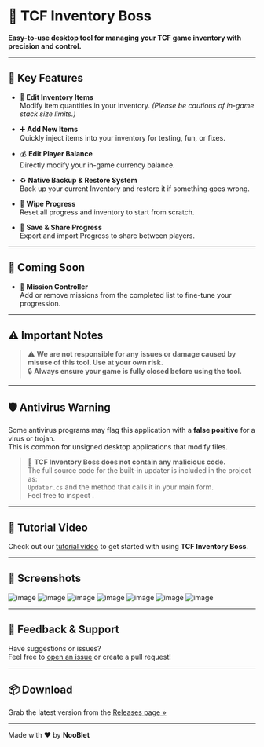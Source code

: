 # 🔧 TCF Inventory Boss

**Easy-to-use desktop tool for managing your TCF game inventory with precision and control.**

---

## 🚀 Key Features

- 🧾 **Edit Inventory Items**  
  Modify item quantities in your inventory. *(Please be cautious of in-game stack size limits.)*

- ➕ **Add New Items**  
  Quickly inject items into your inventory for testing, fun, or fixes.

- 💰 **Edit Player Balance**  
  Directly modify your in-game currency balance.

- ♻️ **Native Backup & Restore System**  
  Back up your current Inventory and restore it if something goes wrong.

- 🧹 **Wipe Progress**  
  Reset all progress and inventory to start from scratch.

- 💾 **Save & Share Progress**  
  Export and import Progress to share between players.

---

## 🌱 Coming Soon

- 🎯 **Mission Controller**  
  Add or remove missions from the completed list to fine-tune your progression.

---

## ⚠️ Important Notes

> ⚠️ **We are not responsible for any issues or damage caused by misuse of this tool. Use at your own risk.**  
> 🔒 **Always ensure your game is fully closed before using the tool.**  

---

## 🛡️ Antivirus Warning

Some antivirus programs may flag this application with a **false positive** for a virus or trojan.  
This is common for unsigned desktop applications that modify files.

> 🧩 **TCF Inventory Boss does not contain any malicious code.**  
> The full source code for the built-in updater is included in the project as:  
> `Updater.cs` and the method that calls it in your main form.  
> Feel free to inspect .

---

## 🎥 Tutorial Video

Check out our [tutorial video](https://www.youtube.com/watch?v=kUnIEsos24k) to get started with using **TCF Inventory Boss**.

---

## 📸 Screenshots

![image](https://github.com/user-attachments/assets/829e10df-3c9f-42ea-bb99-68bbac3e784d)
![image](https://github.com/user-attachments/assets/04deeb32-c5c8-430d-8b69-ea9d7e3965e8)
![image](https://github.com/user-attachments/assets/52d7b2ff-fe54-4be7-8738-89935dbd68df)
![image](https://github.com/user-attachments/assets/7a523a61-e076-4f7b-b2b9-a6b62050173a)
![image](https://github.com/user-attachments/assets/c989edc4-0e9a-4f9e-b148-7c662002d43b)
![image](https://github.com/user-attachments/assets/33c09543-b46d-4e68-809d-cff9a8332157)
![image](https://github.com/user-attachments/assets/329b8a63-d8b4-4f62-bcc5-20682fcba3e0)

---

## 💬 Feedback & Support

Have suggestions or issues?  
Feel free to [open an issue](https://github.com/THENooBlet/TCFInventoryBoss/issues) or create a pull request!

---

## 📦 Download

Grab the latest version from the [Releases page »](https://github.com/THENooBlet/TCFInventoryBoss/releases)

---

Made with ❤️ by **NooBlet**
